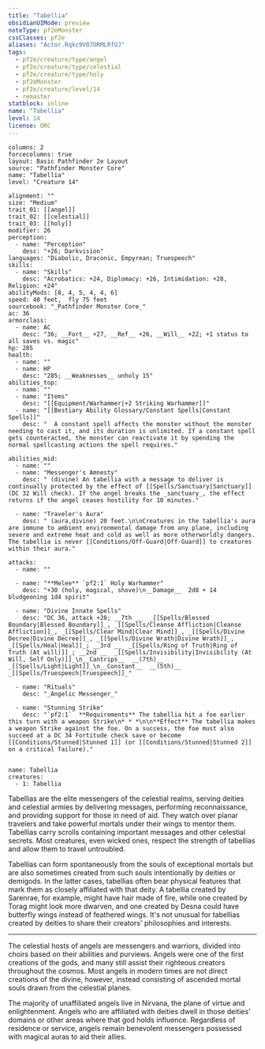 ```yaml
---
title: "Tabellia"
obsidianUIMode: preview
noteType: pf2eMonster
cssClasses: pf2e
aliases: "Actor.Rqkc9V07ORMLRfUJ" 
tags:
  - pf2e/creature/type/angel
  - pf2e/creature/type/celestial
  - pf2e/creature/type/holy
  - pf2eMonster
  - pf2e/creature/level/14
  - remaster
statblock: inline
name: "Tabellia"
level: 14
license: ORC
---
```


```statblock
columns: 2
forcecolumns: true
layout: Basic Pathfinder 2e Layout
source: "Pathfinder Monster Core"
name: "Tabellia"
level: "Creature 14"

alignment: ""
size: "Medium"
trait_01: [[angel]]
trait_02: [[celestial]]
trait_03: [[holy]]
modifier: 26
perception:
  - name: "Perception"
    desc: "+26; Darkvision"
languages: "Diabolic, Draconic, Empyrean; Truespeech"
skills:
  - name: "Skills"
    desc: "Acrobatics: +24, Diplomacy: +26, Intimidation: +28, Religion: +24"
abilityMods: [8, 4, 5, 4, 4, 6]
speed: 40 feet,  fly 75 feet
sourcebook: "_Pathfinder Monster Core_"
ac: 36
armorclass:
  - name: AC
    desc: "36; __Fort__ +27, __Ref__ +26, __Will__ +22; +1 status to all saves vs. magic"
hp: 285
health:
  - name: ""
  - name: HP
    desc: "285; __Weaknesses__ unholy 15"
abilities_top:
  - name: ""
  - name: "Items"
    desc: "[[Equipment/Warhammer|+2 Striking Warhammer]]"
  - name: "[[Bestiary Ability Glossary/Constant Spells|Constant Spells]]"
    desc: "  A constant spell affects the monster without the monster needing to cast it, and its duration is unlimited. If a constant spell gets counteracted, the monster can reactivate it by spending the normal spellcasting actions the spell requires."

abilities_mid:
  - name: ""
  - name: "Messenger's Amnesty"
    desc: " (divine) An tabellia with a message to deliver is continually protected by the effect of [[Spells/Sanctuary|Sanctuary]] (DC 32 Will check). If the angel breaks the _sanctuary_, the effect returns if the angel ceases hostility for 10 minutes."

  - name: "Traveler's Aura"
    desc: " (aura,divine) 20 feet.\n\nCreatures in the tabellia's aura are immune to ambient environmental damage from any plane, including severe and extreme heat and cold as well as more otherworldly dangers. The tabellia is never [[Conditions/Off-Guard|Off-Guard]] to creatures within their aura."

attacks:
  - name: ""

  - name: "**Melee** `pf2:1` Holy Warhammer"
    desc: "+30 (holy, magical, shove)\n__Damage__  2d8 + 14 bludgeoning 1d4 spirit"

  - name: "Divine Innate Spells"
    desc: "DC 36, attack +28; __7th __  _[[Spells/Blessed Boundary|Blessed Boundary]]_, _[[Spells/Cleanse Affliction|Cleanse Affliction]]_, _[[Spells/Clear Mind|Clear Mind]]_, _[[Spells/Divine Decree|Divine Decree]]_, _[[Spells/Divine Wrath|Divine Wrath]]_, _[[Spells/Heal|Heal]]_; __3rd __  _[[Spells/Ring of Truth|Ring of Truth (At will)]]_; __2nd __  _[[Spells/Invisibility|Invisibility (At Will, Self Only)]]_\n__Cantrips__  __(7th)__ _[[Spells/Light|Light]]_\n__Constant__  __(5th)__ _[[Spells/Truespeech|Truespeech]]_"

  - name: "Rituals"
    desc: "_Angelic Messenger_"

  - name: "Stunning Strike"
    desc: "`pf2:1`  **Requirements** The tabellia hit a foe earlier this turn with a weapon Strike\n* * *\n\n**Effect** The tabellia makes a weapon Strike against the foe. On a success, the foe must also succeed at a DC 34 Fortitude check save or become [[Conditions/Stunned|Stunned 1]] (or [[Conditions/Stunned|Stunned 2]] on a critical failure)."
 
```

```encounter-table
name: Tabellia
creatures:
  - 1: Tabellia
```



Tabellias are the elite messengers of the celestial realms, serving deities and celestial armies by delivering messages, performing reconnaissance, and providing support for those in need of aid. They watch over planar travelers and take powerful mortals under their wings to mentor them. Tabellias carry scrolls containing important messages and other celestial secrets. Most creatures, even wicked ones, respect the strength of tabellias and allow them to travel untroubled.

Tabellias can form spontaneously from the souls of exceptional mortals but are also sometimes created from such souls intentionally by deities or demigods. In the latter cases, tabellias often bear physical features that mark them as closely affiliated with that deity. A tabellia created by Sarenrae, for example, might have hair made of fire, while one created by Torag might look more dwarven, and one created by Desna could have butterfly wings instead of feathered wings. It's not unusual for tabellias created by deities to share their creators' philosophies and interests.

* * *

The celestial hosts of angels are messengers and warriors, divided into choirs based on their abilities and purviews. Angels were one of the first creations of the gods, and many still assist their righteous creators throughout the cosmos. Most angels in modern times are not direct creations of the divine, however, instead consisting of ascended mortal souls drawn from the celestial planes.

The majority of unaffiliated angels live in Nirvana, the plane of virtue and enlightenment. Angels who are affiliated with deities dwell in those deities' domains or other areas where that god holds influence. Regardless of residence or service, angels remain benevolent messengers possessed with magical auras to aid their allies.
